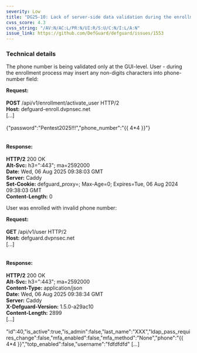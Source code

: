 ```yaml
---
severity: Low
title: "DG25-10: Lack of server-side data validation during the enrollment process"
cvss_score: 4.3
cvss_string: "/AV:N/AC:L/PR:N/UI:R/S:U/C:N/I:L/A:N"
issue_link: https://github.com/DefGuard/defguard/issues/1553
---
```


### Technical details

The phone number is being validated only at the GUI-level. User - during
the enrollment process may insert any non-digits characters into
phone-number field:

**Request:**\
\
**POST** /api/v1/enrollment/activate_user HTTP/2\
**Host:** defguard-enroll.dvpnsec.net\
\[\...\]\
\
{\"password\":\"Pentest2025!!!\",\"phone_number\":\"{{ 4\*4 }}\"}\
\
\
**Response:**\
\
**HTTP/2** 200 OK\
**Alt-Svc:** h3=\":443\"; ma=2592000\
**Date:** Wed, 06 Aug 2025 09:38:03 GMT\
**Server:** Caddy\
**Set-Cookie:** defguard_proxy=; Max-Age=0; Expires=Tue, 06 Aug 2024
09:38:03 GMT\
**Content-Length:** 0

User was enrolled with invalid phone number:

**Request:**\
\
**GET** /api/v1/user HTTP/2\
**Host:** defguard.dvpnsec.net\
\[\...\]\
\
\
**Response:**\
\
**HTTP/2** 200 OK\
**Alt-Svc:** h3=\":443\"; ma=2592000\
**Content-Type:** application/json\
**Date:** Wed, 06 Aug 2025 09:38:34 GMT\
**Server:** Caddy\
**X-Defguard-Version:** 1.5.0-a29ac10\
**Content-Length:** 2899\
\[\...\]\
\
\"id\":40,\"is_active\":true,\"is_admin\":false,\"last_name\":\"XXX\",\"ldap_pass_requires_change\":false,\"mfa_enabled\":false,\"mfa_method\":\"None\",\"phone\":\"{{
4\*4 }}\",\"totp_enabled\":false,\"username\":\"fdfdfdfd\" \[\...\]

